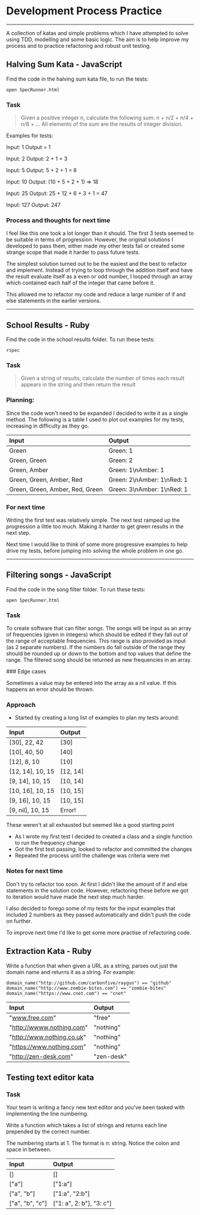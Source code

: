 # Development Process Practice
---------------------

A collection of katas and simple problems which I have attempted to solve using TDD, modelling and some basic logic. The aim is to help improve my process and to practice refactoring and robust unit testing.

## Halving Sum Kata - JavaScript

Find the code in the halving sum kata file, to run the tests:

```
open SpecRunner.html
```

### Task

> Given a positive integer n, calculate the following sum:
n + n/2 + n/4 + n/8 + ...
All elements of the sum are the results of integer division.

Examples for tests:

Input: 1
Output = 1

Input: 2
Output: 2 + 1 = 3

Input: 5
Output: 5 + 2 + 1 = 8

Input: 10
Output: (10 + 5 + 2 + 1) => 18

Input: 25
Output: 25 + 12 + 6 + 3 + 1 = 47

Input: 127
Output: 247

### Process and thoughts for next time

I feel like this one took a lot longer than it should. The first 3 tests seemed to be suitable in terms of progression. However, the original solutions I developed to pass them, either made my other tests fail or created some strange scope that made it harder to pass future tests.

The simplest solution turned out to be the easiest and the best to refactor and implement. Instead of trying to loop through the addition itself and have the result evaluate itself as a even or odd number, I looped through an array which contained each half of the integer that came before it.

This allowed me to refactor my code and reduce a large number of if and else statements in the earlier versions.

--------------------------------
## School Results - Ruby

Find the code in the school results folder. To run these tests:

```
rspec
```

### Task

> Given a string of results, calculate the number of times each result appears in the string and then return the result

### Planning:

Since the code won't need to be expanded I decided to write it as a single method. The following is a table I used to plot out examples for my tests, increasing in difficulty as they go.

| Input       | Output                  |
|:------------- |:-------------        |
| Green | Green: 1 |
|Green, Green | Green: 2 |
| Green, Amber | Green: 1\nAmber: 1 |
| Green, Green, Amber, Red | Green: 2\nAmber: 1\nRed: 1 |
| Green, Green, Amber, Red, Green | Green: 3\nAmber: 1\nRed: 1 |

### For next time

Writing the first test was relatively simple. The next test ramped up the progression a little too much. Making it harder to get green results in the next step.

Next time I would like to think of some more progressive examples to help drive my tests, before jumping into solving the whole problem in one go.

-----------------------------
## Filtering songs - JavaScript

Find the code in the song filter folder. To run these tests:

```
open SpecRunner.html
```

### Task

To create software that can filter songs. The songs will be input as an array of frequencies (given in integers) which should be edited if they fall out of the range of acceptable frequencies. This range is also provided as input (as 2 separate numbers). If the numbers do fall outside of the range they should be rounded up or down to the bottom and top values that define the range. The filtered song should be returned as new frequencies in an array.

### Edge cases

Sometimes a value may be entered into the array as a nil value.
If this happens an error should be thrown.

### Approach

* Started by creating a long list of examples to plan my tests around:

| Input       | Output                  |
|:------------- |:-------------        |
| [30], 22, 42 | [30] |
|[10], 40, 50 | [40] |
| [12], 8, 10 | [10] |
| [12, 14], 10, 15 | [12, 14] |
| [9, 14], 10, 15 | [10, 14] |
| [10, 16], 10, 15 | [10, 15] |
| [9, 16], 10, 15 | [10, 15] |
| [9, nil], 10, 15 | Error!|

These weren't at all exhausted but seemed like a good starting point

* As I wrote my first test I decided to created a class and a single function to run the frequency change
* Got the first test passing, looked to refactor and committed the changes
* Repeated the process until the challenge was criteria were met

### Notes for next time

Don't try to refactor too soon. At first I didn't like the amount of if and else statements in the solution code. However, refactoring these before we got to iteration would have made the next step much harder.

I also decided to forego some of my tests for the input examples that included 2 numbers as they passed automatically and didn't push the code on further.

To improve next time I'd like to get some more practise of refactoring code.

## Extraction Kata - Ruby

Write a function that when given a URL as a string, parses out just the domain name and returns it as a string. For example:

```
domain_name("http://github.com/carbonfive/raygun") == "github"
domain_name("http://www.zombie-bites.com") == "zombie-bites"
domain_name("https://www.cnet.com") == "cnet"
```

| Input       | Output                  |
|:------------- |:-------------        |
| "www.free.com" | "free" |
| "http://wwww.nothing.com" | "nothing" |
| "http://www.nothing.co.uk" | "nothing" |
| "https://www.nothing.com" | "nothing" |
| "http://zen-desk.com" | "zen-desk" |


## Testing text editor kata

### Task

Your team is writing a fancy new text editor and you've been tasked with implementing the line numbering.

Write a function which takes a list of strings and returns each line prepended by the correct number.

The numbering starts at 1. The format is n: string. Notice the colon and space in between.

| Input       | Output                  |
|:------------- |:-------------        |
|[] | [] |
| ["a"] | ["1:a"] |
| ["a", "b"] | ["1:a", "2:b"] |
| ["a", "b", "c"] | ["1: a", 2: b"], "3: c"]|
